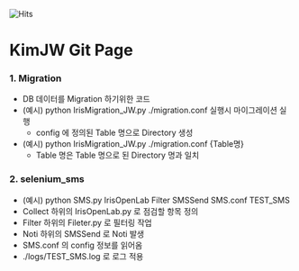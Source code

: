 ![Hits](https://hits.seeyoufarm.com/api/count/incr/badge.svg?url=https%3A%2F%2Fgithub.com%2Fgjbae1212%2Fhit-counter&count_bg=%233D7CC8&title_bg=%236E3131&icon=&icon_color=%23371C41&title=Hits&edge_flat=true)

# KimJW Git Page

### 1. Migration

- DB 데이터를 Migration 하기위한 코드
- (예시) python IrisMigration_JW.py ./migration.conf 실행시 마이그레이션 실행
    -  config 에 정의된 Table 명으로 Directory 생성
- (예시) python IrisMigration_JW.py ./migration.conf {Table명}
    - Table 명은 Table 명으로 된 Directory 명과 일치

### 2. selenium_sms

-  (예시) python SMS.py IrisOpenLab Filter SMSSend SMS.conf TEST_SMS
-   Collect 하위의 IrisOpenLab.py 로 점검할 항목 정의
-   Filter 하위의 Fileter.py 로 필터링 작업
-   Noti 하위의 SMSSend 로 Noti 발생
-   SMS.conf 의 config 정보를 읽어옴
-   ./logs/TEST_SMS.log 로 로그 적용
